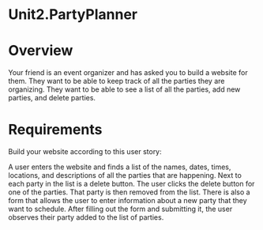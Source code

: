 # Unit2.PartyPlanner

# Overview

Your friend is an event organizer and has asked you to build a website for them. They want to be able to keep track of all the parties they are organizing. They want to be able to see a list of all the parties, add new parties, and delete parties.

# Requirements

Build your website according to this user story:

A user enters the website and finds a list of the names, dates, times, locations, and descriptions of all the parties that are happening.
Next to each party in the list is a delete button. The user clicks the delete button for one of the parties. That party is then removed from the list.
There is also a form that allows the user to enter information about a new party that they want to schedule. After filling out the form and submitting it, the user observes their party added to the list of parties.

